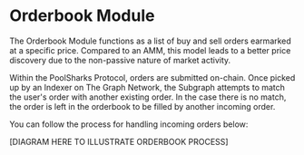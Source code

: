 # Orderbook Module

The Orderbook Module functions as a list of buy and sell orders earmarked at a specific price. Compared to an AMM, this model leads to a better price discovery due to the non-passive nature of market activity.

Within the PoolSharks Protocol, orders are submitted on-chain. Once picked up by an Indexer on The Graph Network, the Subgraph attempts to match the user's order with another existing order. In the case there is no match, the order is left in the orderbook to be filled by another incoming order.

You can follow the process for handling incoming orders below:

[DIAGRAM HERE TO ILLUSTRATE ORDERBOOK PROCESS]